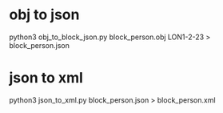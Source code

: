 # obj to json
python3 obj_to_block_json.py block_person.obj LON1-2-23 > block_person.json

# json to xml
python3 json_to_xml.py block_person.json > block_person.xml